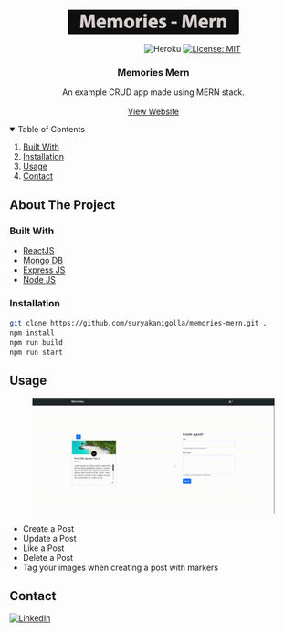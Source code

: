 

 
  

<!-- PROJECT LOGO -->

<br />

<p align="center">
  
  <img src="./assets/logo.jpg" style="border-radius:3px;">

</p>

 &nbsp;&nbsp;&nbsp;&nbsp;&nbsp;&nbsp;&nbsp;&nbsp;&nbsp;&nbsp;&nbsp;&nbsp;&nbsp;&nbsp;&nbsp;&nbsp;&nbsp;&nbsp;&nbsp;&nbsp;&nbsp;&nbsp;&nbsp;&nbsp;&nbsp;&nbsp;&nbsp;&nbsp;&nbsp;&nbsp;&nbsp;&nbsp;&nbsp;&nbsp;&nbsp;&nbsp;&nbsp;&nbsp;&nbsp;&nbsp;&nbsp;&nbsp;&nbsp;&nbsp;&nbsp;&nbsp;&nbsp;&nbsp;&nbsp;&nbsp;&nbsp;&nbsp;&nbsp;&nbsp;&nbsp;&nbsp;&nbsp;&nbsp;&nbsp;
![Heroku](https://heroku-badge.herokuapp.com/?app=gradient-gen&root=index.html)
[![License: MIT](https://img.shields.io/badge/License-MIT-yellow.svg)](https://opensource.org/licenses/MIT)

  <h3 align="center">Memories Mern</h3>

  <p align="center">
     An example CRUD app made using MERN stack. 
    <br />
    <br />
    <a href="https://memories-mern-new.herokuapp.com/">View Website</a>
  </p>




<!-- TABLE OF CONTENTS -->
<details open="open">
  <summary>Table of Contents</summary>
  <ol>
        <li><a href="#built-with">Built With</a></li>
      </ul>
    </li>
    <li><a href="#installation">Installation</a></li></li>
      </ul>
    </li>
    <li><a href="#usage">Usage</a></li>
    <li><a href="#contact">Contact</a></li>
  </ol>
</details>



<!-- ABOUT THE PROJECT -->
## About The Project





### Built With

* [ReactJS](https://reactjs.org/)
* [Mongo DB ](https://www.mongodb.com/)
* [Express JS ](https://expressjs.com/)
* [Node JS](https://nodejs.org/en/)



### Installation
   ```sh
   git clone https://github.com/suryakanigolla/memories-mern.git .
   npm install
   npm run build
   npm run start
   ```



<!-- USAGE EXAMPLES -->
## Usage

<figure>
    <img src ="./assets/overview.gif">
</figure>

- Create a Post
- Update a Post
- Like a Post
- Delete a Post
- Tag your images when creating a post with markers



<!-- CONTACT -->
## Contact

[![LinkedIn][linkedin-shield]][linkedin-url]









[linkedin-shield]: https://img.shields.io/badge/-LinkedIn-black.svg?style=for-the-badge&logo=linkedin&colorB=555
[linkedin-url]: https://www.linkedin.com/in/suryakanigolla/
